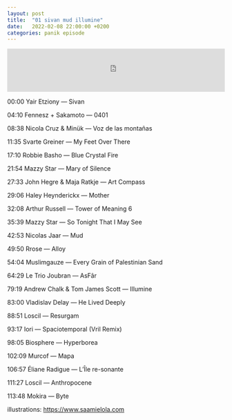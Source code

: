 ```yaml
---
layout: post
title:  "01 sivan mud illumine"
date:   2022-02-08 22:00:00 +0200
categories: panik episode
---
```

<iframe height="100" width="100%" scrolling="no" frameborder="no" src="https://www.radiopanik.org/emissions/oorsmeer/oorsmeer-x-panik-1/embed/13166/" ></iframe>



00:00 Yair Etziony — Sivan

04:10 Fennesz + Sakamoto — 0401

08:38 Nicola Cruz & Minük — Voz de las montañas

11:35 Svarte Greiner — My Feet Over There

17:10 Robbie Basho — Blue Crystal Fire

21:54 Mazzy Star — Mary of Silence

27:33 John Hegre & Maja Ratkje — Art Compass

29:06 Haley Heynderickx — Mother

32:08 Arthur Russell — Tower of Meaning 6

35:39 Mazzy Star — So Tonight That I May See

42:53 Nicolas Jaar — Mud

49:50 Rrose — Alloy

54:04 Muslimgauze — Every Grain of Palestinian Sand

64:29 Le Trio Joubran — AsFâr

79:19 Andrew Chalk & Tom James Scott — Illumine

83:00 Vladislav Delay — He Lived Deeply

88:51 Loscil — Resurgam

93:17 Iori — Spaciotemporal (Vril Remix)

98:05 Biosphere — Hyperborea

102:09 Murcof — Mapa

106:57 Éliane Radigue — L’Île re-sonante

111:27 Loscil — Anthropocene

113:48 Mokira — Byte

illustrations: https://www.saamielola.com